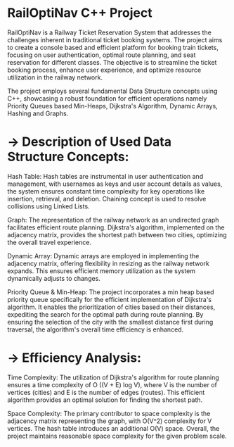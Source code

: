 # RailOptiNav C++ Project
RailOptiNav is a Railway Ticket Reservation System that addresses the challenges inherent in traditional ticket booking systems. The project aims to create a console based and efficient platform for booking train tickets, focusing on user authentication, optimal route planning, and seat reservation for different classes. The objective is to streamline the ticket booking process, enhance user experience, and optimize resource utilization in the railway network. 

The project employs several fundamental Data Structure concepts using C++, showcasing a robust foundation for efficient operations namely Priority Queues based Min-Heaps, Dijkstra's Algorithm, Dynamic Arrays, Hashing and Graphs.


# -> Description of Used Data Structure Concepts:
Hash Table:
Hash tables are instrumental in user authentication and management, with usernames as keys and user account details as values, the system ensures constant time complexity for key operations like insertion, retrieval, and deletion. Chaining concept is used to resolve collisions using Linked Lists.

Graph:
The representation of the railway network as an undirected graph facilitates efficient route planning. Dijkstra's algorithm, implemented on the adjacency matrix, provides the shortest path between two cities, optimizing the overall travel experience.

Dynamic Array:
Dynamic arrays are employed in implementing the adjacency matrix, offering flexibility in resizing as the railway network expands. This ensures efficient memory utilization as the system dynamically adjusts to changes.

Priority Queue & Min-Heap:
The project incorporates a min heap based priority queue specifically for the efficient implementation of Dijkstra's algorithm. It enables the prioritization of cities based on their distances, expediting the search for the optimal path during route planning. By ensuring the selection of the city with the smallest distance first during traversal, the algorithm's overall time efficiency is enhanced.


# -> Efficiency Analysis:
Time Complexity:
The utilization of Dijkstra's algorithm for route planning ensures a time complexity of O ((V + E) log V), where V is the number of vertices (cities) and E is the number of edges (routes). This efficient algorithm provides an optimal solution for finding the shortest path.

Space Complexity:
The primary contributor to space complexity is the adjacency matrix representing the graph, with O(V^2) complexity for V vertices. The hash table introduces an additional O(V) space. Overall, the project maintains reasonable space complexity for the given problem scale.
